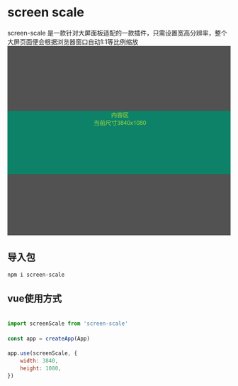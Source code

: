 # screen scale
screen-scale 是一款针对大屏面板适配的一款插件，只需设置宽高分辨率，整个大屏页面便会根据浏览器窗口自动1:1等比例缩放
![](https://github.com/bdawn/screen-scale-demo/blob/master/demo.gif)
## 导入包
```shell
npm i screen-scale
```

## vue使用方式
```js

import screenScale from 'screen-scale'

const app = createApp(App)

app.use(screenScale, {
	width: 3840,
	height: 1080,
})

```
